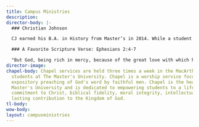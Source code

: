 ```yaml
---
title: Campus Ministries
description: 
director-body: |-
  ### Christian Johnson

  CJ earned his B.A. in History from Master’s in 2014. While a student at Master's, CJ served as the ASB Chaplain. After graduating, he worked as the Media Production Coordinator of Chapel Media for two years until being hired on as the Director of Campus Ministries in 2016. He is recently married and is pursuing his M.div at The Master's Seminary.

  ### A Favorite Scripture Verse: Ephesians 2:4-7

  "But God, being rich in mercy, because of the great love with which he loved us, even when we were dead in our trespasses, made us alive together with Christ—by grace you have been saved— and raised us up with him and seated us with him in the heavenly places in Christ Jesus, so that in the coming ages he might show the immeasurable riches of his grace in kindness toward us in Christ Jesus."
director-image: 
chapel-body: Chapel services are held three times a week in the MacArthur Center for
  students at The Master's University. Chapel is a worship service focused upon the
  expository preaching of God's word by faithful men. Chapel is the heartbeat of The
  Master's University and is dedicated to empowering students to a life of enduring
  commitment to Christ, biblical fidelity, moral integrity, intellectual growth and
  lasting contribution to the Kingdom of God.
tl-body: 
wow-body: 
layout: campusministries
---
```



